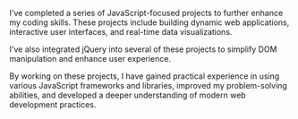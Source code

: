 I've completed a series of JavaScript-focused projects to further enhance my coding skills. These projects include building dynamic web applications, interactive user interfaces, and real-time data visualizations.

I've also integrated jQuery into several of these projects to simplify DOM manipulation and enhance user experience.

By working on these projects, I have gained practical experience in using various JavaScript frameworks and libraries, improved my problem-solving abilities, and developed a deeper understanding of modern web development practices.





